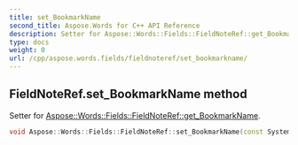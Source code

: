 ```yaml
---
title: set_BookmarkName
second_title: Aspose.Words for C++ API Reference
description: Setter for Aspose::Words::Fields::FieldNoteRef::get_BookmarkName. 
type: docs
weight: 0
url: /cpp/aspose.words.fields/fieldnoteref/set_bookmarkname/
---
```

## FieldNoteRef.set_BookmarkName method


Setter for [Aspose::Words::Fields::FieldNoteRef::get_BookmarkName](../get_bookmarkname/).

```cpp
void Aspose::Words::Fields::FieldNoteRef::set_BookmarkName(const System::String &value)
```

